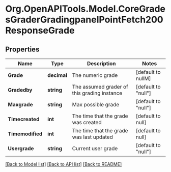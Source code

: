 # Org.OpenAPITools.Model.CoreGradesGraderGradingpanelPointFetch200ResponseGrade

## Properties

Name | Type | Description | Notes
------------ | ------------- | ------------- | -------------
**Grade** | **decimal** | The numeric grade | [default to nullM]
**Gradedby** | **string** | The assumed grader of this grading instance | [default to "null"]
**Maxgrade** | **string** | Max possible grade | [default to "null"]
**Timecreated** | **int** | The time that the grade was created | [default to null]
**Timemodified** | **int** | The time that the grade was last updated | [default to null]
**Usergrade** | **string** | Current user grade | [default to "null"]

[[Back to Model list]](../README.md#documentation-for-models) [[Back to API list]](../README.md#documentation-for-api-endpoints) [[Back to README]](../README.md)

